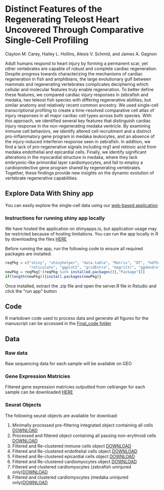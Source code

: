 # Distinct Features of the Regenerating Teleost Heart Uncovered Through Comparative Single-Cell Profiling

Clayton M. Carey, Hailey L. Hollins, Alexis V. Schmid, and James A. Gagnon

Adult humans respond to heart injury by forming a permanent scar, yet other vertebrates are capable of robust and complete cardiac regeneration. Despite progress towards characterizing the mechanisms of cardiac regeneration in fish and amphibians, the large evolutionary gulf between mammals and regenerating vertebrates complicates deciphering which cellular and molecular features truly enable regeneration. To better define these features, we compared cardiac injury responses in zebrafish and medaka, two teleost fish species with differing regenerative abilities, but similar anatomy and relatively recent common ancestry. We used single-cell transcriptional profiling to create a time-resolved comparative cell atlas of injury responses in all major cardiac cell types across both species. With this approach, we identified several key features that distinguish cardiac injury response in the non-regenerating medaka ventricle. By examining immune cell behaviors, we identify altered cell recruitment and a distinct pro-inflammatory gene program in medaka leukocytes, and an absence of the injury-induced interferon response seen in zebrafish. In addition, we find a lack of pro-regenerative signals including nrg1 and retinoic acid from medaka endothelial and epicardial cells. Finally, we identify significant alterations in the myocardial structure in medaka, where they lack embryonic-like primordial layer cardiomyocytes, and fail to employ a cardioprotective gene program shared by regenerating vertebrates. Together, these findings provide new insights on the dynamic evolution of vertebrate regenerative capabilities.

## Explore Data With Shiny app

You can easily explore the single-cell data using our [web-based application](https://clay-carey.shinyapps.io/shinyappmulti/)


### Instructions for running shiny app locally 

We have hosted the application on shinyapps.io, but application usage may be restricted because of hosting limitations. You can run the app locally in R by downloading the files [HERE](https://drive.google.com/file/d/1_ozLnMI0p6lKsDA3-HJK5Kk_g3bUTLNk/view?usp=sharing) 

Before running the app, run the following code to ensure all required packages are installed: 

``` r
reqPkg = c("shiny", "shinyhelper", "data.table", "Matrix", "DT", "hdf5r", 
           "reticulate", "ggplot2", "gridExtra", "magrittr", "ggdendro")
newPkg = reqPkg[!(reqPkg %in% installed.packages()[,"Package"])]
if(length(newPkg)){install.packages(newPkg)}
```

Once installed, extract the .zip file and open the server.R file in Rstudio and click the "run app" button

## Code
R markdown code used to process data and generate all figures for the manuscript can be accessed in the [Final_code folder](https://github.com/clay-carey/medaka_zebrafish_regeneration/tree/master/Figure_code)

## Data

### Raw data
Raw sequencing data for each sample will be available on GEO

### Gene Expression Matricies

Filtered gene expression matricies outputted from cellranger for each sample can be downloaded [HERE](https://drive.google.com/file/d/1xyXq2gEw2FoUiTgZ2ASK8SgNoF0Ty5Ep/view?usp=sharing) 

### Seurat Objects

The following seurat objects are available for download:

1. Minimally processed pre-filtering integrated object containing all cells [DOWNLOAD](https://drive.google.com/file/d/1tfOJucadM0K_H71mBHMEIAkovb3zXBoy/view?usp=sharing)
2. Processed and filtered object containing all passing non-erythroid cells [DOWNLOAD](https://drive.google.com/file/d/1BDY7xhIuDlJBV5UAQ8brCN6rxLN6wtsX/view?usp=sharing)
3. Filtered and Re-clustered immune cells object [DOWNLOAD](https://drive.google.com/file/d/1_g7X8x0v4JgfL6wBZdNZUQbRVKRq1EGa/view?usp=sharing)
4. Filtered and Re-clustered endothelial cells object [DOWNLOAD](https://drive.google.com/file/d/1xfEOwRVPS0TzkYHl_zKJeBceXcNYHLg2/view?usp=sharing)
5. Filtered and Re-clustered epicardial cells object [DOWNLOAD](https://drive.google.com/file/d/14cxubuzqTuU35q_NBlORmunwlXjdGegQ/view?usp=sharing)
6. Filtered and Re-clustered cardiomyocytes object [DOWNLOAD](https://drive.google.com/file/d/1GoV6nmDHoeOnAw68kLYfmUit2XQUK3YR/view?usp=sharing)
7. Filtered and clustered cardiomyocytes (zebrafish uninjured only)[DOWNLOAD](https://drive.google.com/file/d/1wXLuwvISGBHkXH7lArK3qdkLsizWmDUG/view?usp=sharing)
8. Filtered and clustered cardiomyocytes (medaka uninjured only)[DOWNLOAD](https://drive.google.com/file/d/1DQUlaI8tCJsv-Gg85LcCY4c6I7aQybr4/view?usp=sharing)